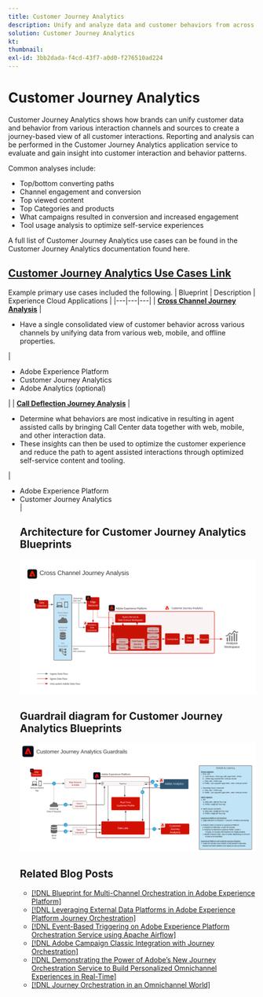 ```yaml
---
title: Customer Journey Analytics
description: Unify and analyze data and customer behaviors from across the customer journey
solution: Customer Journey Analytics
kt: 
thumbnail:
exl-id: 3bb2dada-f4cd-43f7-a0d0-f276510ad224
---
```

# Customer Journey Analytics 

Customer Journey Analytics shows how brands can unify customer data and behavior from various interaction channels and sources to create a journey-based view of all customer interactions. Reporting and analysis can be performed in the Customer Journey Analytics application service to evaluate and gain insight into customer interaction and behavior patterns. 

Common analyses include:

* Top/bottom converting paths
* Channel engagement and conversion 
* Top viewed content
* Top Categories and products
* What campaigns resulted in conversion and increased engagement
* Tool usage analysis to optimize self-service experiences

A full list of Customer Journey Analytics use cases can be found in the Customer Journey Analytics documentation found here.

## [Customer Journey Analytics Use Cases Link](https://experienceleague.adobe.com/docs/analytics-platform/using/cja-usecases/cja-usecases.html?lang=en)

Example primary use cases included the following.
| Blueprint | Description |  Experience Cloud Applications |
|---|---|---|
| **[Cross Channel Journey Analysis](https://experienceleague.adobe.com/docs/analytics-platform/using/cja-usecases/cross-channel.html)**  | <ul><li>Have a single consolidated view of customer behavior across various channels by unifying data from various web, mobile, and offline properties.</li></ul> | <ul><li>Adobe Experience Platform</li><li>Customer Journey Analytics</li><li>Adobe Analytics (optional)</li></ul>| 
| **[Call Deflection Journey Analysis](https://experienceleague.adobe.com/docs/analytics-platform/using/cja-usecases/call-center.html)** | <ul><li>Determine what behaviors are most indicative in resulting in agent assisted calls by bringing Call Center data together with web, mobile, and other interaction data.</li><li>These insights can then be used to optimize the customer experience and reduce the path to agent assisted interactions through optimized self-service content and tooling.  </li></ul> | <ul><li>Adobe Experience Platform</li><li>Customer Journey Analytics</li> |

## Architecture for Customer Journey Analytics Blueprints

![Architecture diagram](assets/CJA.svg)

## Guardrail diagram for Customer Journey Analytics Blueprints

![Guardrail diagram](assets/cja_guardrails.svg)

## Related Blog Posts

* [[!DNL Blueprint for Multi-Channel Orchestration in Adobe Experience Platform]](https://medium.com/adobetech/blueprint-for-multi-channel-orchestration-in-adobe-experience-platform-c68317e94184)
* [[!DNL Leveraging External Data Platforms in Adobe Experience Platform Journey Orchestration]](https://medium.com/adobetech/leveraging-external-data-platforms-in-adobe-experience-platform-journey-orchestration-54fc6134fe17)
* [[!DNL Event-Based Triggering on Adobe Experience Platform Orchestration Service using Apache Airflow]](https://medium.com/adobetech/event-based-triggering-on-adobe-experience-platform-orchestration-service-using-apache-airflow-8607b28251f1)
* [[!DNL Adobe Campaign Classic Integration with Journey Orchestration]](https://medium.com/adobetech/adobe-campaign-classic-integration-with-journey-orchestration-ae577653281)
* [[!DNL Demonstrating the Power of Adobe’s New Journey Orchestration Service to Build Personalized Omnichannel Experiences in Real-Time]](https://medium.com/adobetech/demonstrating-the-power-of-adobes-new-journey-orchestration-service-to-build-personalized-aa60d88cd34)
* [[!DNL Journey Orchestration in an Omnichannel World]](https://medium.com/adobetech/journey-orchestration-in-an-omnichannel-world-3a2d32d556d9)
